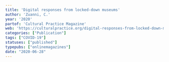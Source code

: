 ```yaml
---
title: 'Digital responses from locked-down museums'
author: 'Zuanni, C.'
year: '2020'
partof: 'Cultural Practice Magazine'
web: 'https://culturalpractice.org/digital-responses-from-locked-down-museums/'
categories: ["Publication"]
tags: ["COVID-19"]
statuses: ["published"]
typepubs: ["onlinemagazines"]
date: "2020-06-28"
---
```

